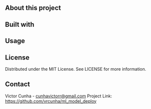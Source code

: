 ## About this project

## Built with

## Usage

## License

Distributed under the MIT License. See LICENSE for more information.

## Contact

Victor Cunha - cunhavictorr@gmail.com
Project Link: https://github.com/vrcunha/ml_model_deploy